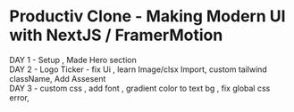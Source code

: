 # P r o d u c t i v Clone - Making Modern UI with NextJS / FramerMotion <br/>

DAY 1 - Setup , Made Hero section <br/>
DAY 2 - Logo Ticker - fix Ui , learn Image/clsx Import, custom tailwind className,  Add Assesent <br/>
DAY 3 - custom css , add font , gradient color to text bg , fix global css error,
 
